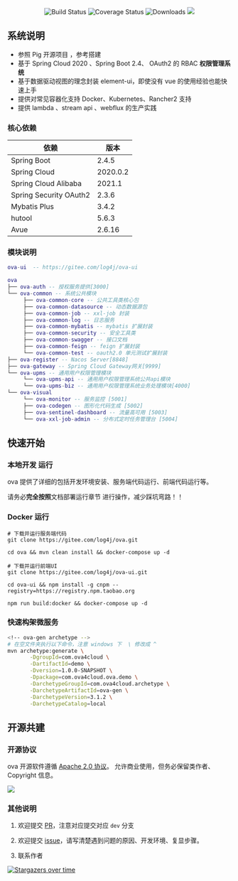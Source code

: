 <p align="center">
<img src="https://img.shields.io/badge/Ova-1.0-success.svg" alt="Build Status">
 <img src="https://img.shields.io/badge/Spring%20Cloud-2020-blue.svg" alt="Coverage Status">
 <img src="https://img.shields.io/badge/Spring%20Boot-2.4-blue.svg" alt="Downloads">
 <img src="https://img.shields.io/badge/license-Apache 2.0-519dd9.svg"/>
</p>
   

## 系统说明

- 参照 Pig 开源项目 ，参考搭建
- 基于 Spring Cloud 2020 、Spring Boot 2.4、 OAuth2 的 RBAC **权限管理系统**
- 基于数据驱动视图的理念封装 element-ui，即使没有 vue 的使用经验也能快速上手
- 提供对常见容器化支持 Docker、Kubernetes、Rancher2 支持
- 提供 lambda 、stream api 、webflux 的生产实践

### 核心依赖

| 依赖                   | 版本          |
| ---------------------- | ------------- |
| Spring Boot            | 2.4.5 |
| Spring Cloud           | 2020.0.2    |
| Spring Cloud Alibaba   | 2021.1|
| Spring Security OAuth2 | 2.3.6         |
| Mybatis Plus           | 3.4.2         |
| hutool                 | 5.6.3         |
| Avue                   | 2.6.16        |

### 模块说明

```lua
ova-ui  -- https://gitee.com/log4j/ova-ui

ova
├── ova-auth -- 授权服务提供[3000]
└── ova-common -- 系统公共模块
     ├── ova-common-core -- 公共工具类核心包
     ├── ova-common-datasource -- 动态数据源包
     ├── ova-common-job -- xxl-job 封装
     ├── ova-common-log -- 日志服务
     ├── ova-common-mybatis -- mybatis 扩展封装
     ├── ova-common-security -- 安全工具类
     ├── ova-common-swagger -- 接口文档
     ├── ova-common-feign -- feign 扩展封装
     └── ova-common-test -- oauth2.0 单元测试扩展封装
├── ova-register -- Nacos Server[8848]
├── ova-gateway -- Spring Cloud Gateway网关[9999]
└── ova-upms -- 通用用户权限管理模块
     └── ova-upms-api -- 通用用户权限管理系统公共api模块
     └── ova-upms-biz -- 通用用户权限管理系统业务处理模块[4000]
└── ova-visual
     └── ova-monitor -- 服务监控 [5001]
     ├── ova-codegen -- 图形化代码生成 [5002]
     ├── ova-sentinel-dashboard -- 流量高可用 [5003]
     └── ova-xxl-job-admin -- 分布式定时任务管理台 [5004]
```



## 快速开始

### 本地开发 运行

ova 提供了详细的包括开发环境安装、服务端代码运行、前端代码运行等。

请务必**完全按照**文档部署运行章节 进行操作，减少踩坑弯路！！

### Docker 运行

```
# 下载并运行服务端代码
git clone https://gitee.com/log4j/ova.git

cd ova && mvn clean install && docker-compose up -d

# 下载并运行前端UI
git clone https://gitee.com/log4j/ova-ui.git

cd ova-ui && npm install -g cnpm --registry=https://registry.npm.taobao.org

npm run build:docker && docker-compose up -d
```

### 快速构架微服务

```bash
<!-- ova-gen archetype -->
# 在空文件夹执行以下命令，注意 windows 下  \ 修改成 ^
mvn archetype:generate \
       -DgroupId=com.ova4cloud \
       -DartifactId=demo \
       -Dversion=1.0.0-SNAPSHOT \
       -Dpackage=com.ova4cloud.ova.demo \
       -DarchetypeGroupId=com.ova4cloud.archetype \
       -DarchetypeArtifactId=ova-gen \
       -DarchetypeVersion=3.1.2 \
       -DarchetypeCatalog=local
```





## 开源共建

### 开源协议

ova 开源软件遵循 [Apache 2.0 协议](https://www.apache.org/licenses/LICENSE-2.0.html)。
允许商业使用，但务必保留类作者、Copyright 信息。

![](https://gitee.com/ova4cloud/oss/raw/master/2020-10-9/1602229452602-image.png)

### 其他说明

1. 欢迎提交 [PR](https://dwz.cn/2KURd5Vf)，注意对应提交对应 `dev` 分支

2. 欢迎提交 [issue](https://gitee.com/log4j/ova/issues)，请写清楚遇到问题的原因、开发环境、复显步骤。

3. 联系作者 <a href="mailto:1344620003@qq.com">  </a>


[![Stargazers over time](https://whnb.wang/img/log4j/ova?e=604800)](https://whnb.wang/log4j/ova?e=604800)

